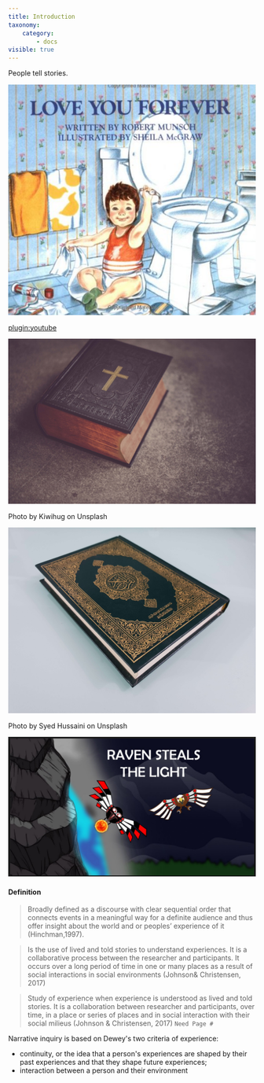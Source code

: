 ```yaml
---
title: Introduction
taxonomy:
    category:
        - docs
visible: true
---
```


People tell stories.

![](love-you-forever.png)

[plugin:youtube](https://www.youtube.com/watch?v=nxLGKzkbM84&feature=youtu.be)

![](kiwihug-465751-unsplash.jpg)

Photo by Kiwihug on Unsplash

![](syed-hussaini-1221142-unsplash.jpg)

Photo by Syed Hussaini on Unsplash

![](raven-steals-light.png)


#### Definition

> Broadly defined as a discourse with clear sequential order that connects events in a meaningful way for a definite audience and thus offer insight about the world and or peoples’ experience of it (Hinchman,1997).

> Is the use of lived and told stories to understand experiences. It is a collaborative process between the researcher and participants. It occurs over a long period of time in one or many places as a result of social interactions in social environments (Johnson& Christensen, 2017)


>Study of experience when experience is understood as lived and told stories. It is a collaboration between researcher and participants, over time, in a place or series of places and in social interaction with their social milieus (Johnson & Christensen, 2017)
`Need Page #`

Narrative inquiry is based on Dewey's two criteria of experience:
- continuity, or the idea that a person's experiences are shaped by their past experiences and that they shape future experiences;
- interaction between a person and their environment
